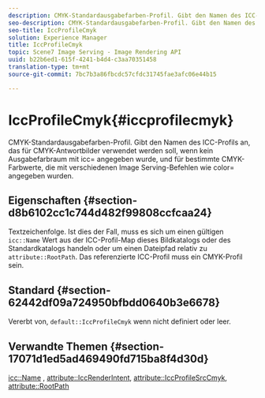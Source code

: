 ```yaml
---
description: CMYK-Standardausgabefarben-Profil. Gibt den Namen des ICC-Profils an, das für CMYK-Antwortbilder verwendet werden soll, wenn kein Ausgabefarbraum mit icc= angegeben wurde, und für bestimmte CMYK-Farbwerte, die mit verschiedenen Image Serving-Befehlen wie color= angegeben wurden.
seo-description: CMYK-Standardausgabefarben-Profil. Gibt den Namen des ICC-Profils an, das für CMYK-Antwortbilder verwendet werden soll, wenn kein Ausgabefarbraum mit icc= angegeben wurde, und für bestimmte CMYK-Farbwerte, die mit verschiedenen Image Serving-Befehlen wie color= angegeben wurden.
seo-title: IccProfileCmyk
solution: Experience Manager
title: IccProfileCmyk
topic: Scene7 Image Serving - Image Rendering API
uuid: b22b6ed1-615f-4241-b4d4-c3aa70351458
translation-type: tm+mt
source-git-commit: 7bc7b3a86fbcdc57cfdc31745fae3afc06e44b15

---
```



# IccProfileCmyk{#iccprofilecmyk}

CMYK-Standardausgabefarben-Profil. Gibt den Namen des ICC-Profils an, das für CMYK-Antwortbilder verwendet werden soll, wenn kein Ausgabefarbraum mit icc= angegeben wurde, und für bestimmte CMYK-Farbwerte, die mit verschiedenen Image Serving-Befehlen wie color= angegeben wurden.

## Eigenschaften {#section-d8b6102cc1c744d482f99808ccfcaa24}

Textzeichenfolge. Ist dies der Fall, muss es sich um einen gültigen `icc::Name` Wert aus der ICC-Profil-Map dieses Bildkatalogs oder des Standardkatalogs handeln oder um einen Dateipfad relativ zu `attribute::RootPath`. Das referenzierte ICC-Profil muss ein CMYK-Profil sein.

## Standard {#section-62442df09a724950bfbdd0640b3e6678}

Vererbt von, `default::IccProfileCmyk` wenn nicht definiert oder leer.

## Verwandte Themen {#section-17071d1ed5ad469490fd715ba8f4d30d}

[icc::Name](../../../../../is-api/image-catalog/image-serving-api-ref/c-image-catalog-reference/c-icc-profile-map-reference/r-name-icc.md#reference-9e7d3c8e35434981a3dfac66b8946cbe) , [attribute::IccRenderIntent](../../../../../is-api/image-catalog/image-serving-api-ref/c-image-catalog-reference/c-attributes-reference/r-iccrenderintent.md#reference-012f207f28bd4406a5368d23ed95a51f), [attribute::IccProfileSrcCmyk](../../../../../is-api/image-catalog/image-serving-api-ref/c-image-catalog-reference/c-attributes-reference/r-iccprofilesrccmyk.md#reference-b57196dfe5db41fe88bd0828ed4ec728), [attribute::RootPath](../../../../../is-api/image-catalog/image-serving-api-ref/c-image-catalog-reference/c-attributes-reference/r-rootpath.md#reference-17d57e5967be403b8408fa7214017494)
